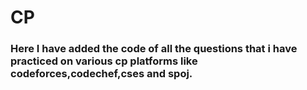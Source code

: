 # CP

### Here I have added the code of all the questions that i have practiced on various cp platforms like codeforces,codechef,cses and spoj.
